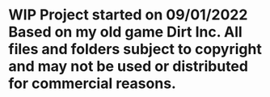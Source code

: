 # WIP Project started on 09/01/2022 Based on my old game Dirt Inc. All files and folders subject to copyright and may not be used or distributed for commercial reasons.